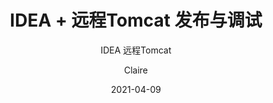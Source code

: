 ---
layout:     post
title:      IDEA + 远程Tomcat 发布与调试
subtitle:   IDEA 远程Tomcat
date:       2021-04-09
author:     Claire
header-img: img/post-bg-github-cup.jpg
catalog: true
tags:
    - IDEA
    - Tomcat
    - 项目发布与调试
---